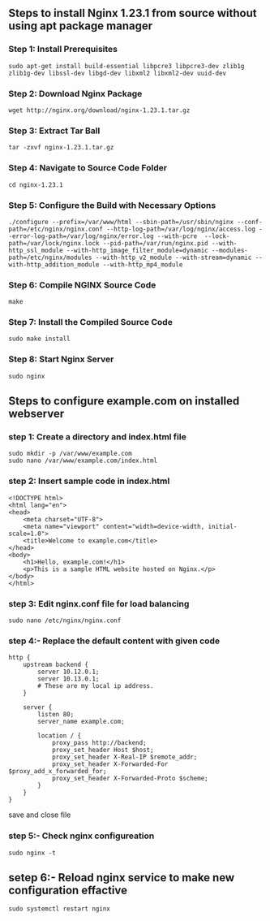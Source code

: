 ## Steps to install Nginx 1.23.1 from source without using apt package manager

### Step 1: Install Prerequisites
```
sudo apt-get install build-essential libpcre3 libpcre3-dev zlib1g zlib1g-dev libssl-dev libgd-dev libxml2 libxml2-dev uuid-dev
```
### Step 2: Download Nginx Package
```
wget http://nginx.org/download/nginx-1.23.1.tar.gz
```
### Step 3: Extract Tar Ball
```
tar -zxvf nginx-1.23.1.tar.gz
```
### Step 4: Navigate to Source Code Folder
```
cd nginx-1.23.1
```
### Step 5: Configure the Build with Necessary Options
```
./configure --prefix=/var/www/html --sbin-path=/usr/sbin/nginx --conf-path=/etc/nginx/nginx.conf --http-log-path=/var/log/nginx/access.log --error-log-path=/var/log/nginx/error.log --with-pcre  --lock-path=/var/lock/nginx.lock --pid-path=/var/run/nginx.pid --with-http_ssl_module --with-http_image_filter_module=dynamic --modules-path=/etc/nginx/modules --with-http_v2_module --with-stream=dynamic --with-http_addition_module --with-http_mp4_module
```
### Step 6: Compile NGINX Source Code
```
make
```
### Step 7: Install the Compiled Source Code
```
sudo make install
```
### Step 8: Start Nginx Server
```
sudo nginx
```
## Steps to configure example.com on installed webserver 

### step 1: Create a directory and index.html file
```
sudo mkdir -p /var/www/example.com
sudo nano /var/www/example.com/index.html
```
### step 2: Insert sample code in index.html 
```
<!DOCTYPE html>
<html lang="en">
<head>
    <meta charset="UTF-8">
    <meta name="viewport" content="width=device-width, initial-scale=1.0">
    <title>Welcome to example.com</title>
</head>
<body>
    <h1>Hello, example.com!</h1>
    <p>This is a sample HTML website hosted on Nginx.</p>
</body>
</html>
```
### step 3: Edit nginx.conf file for load balancing 
```
sudo nano /etc/nginx/nginx.conf
```

### step 4:- Replace the default content with given code 
```
http {
    upstream backend {
        server 10.12.0.1;
        server 10.13.0.1;
        # These are my local ip address. 
    }

    server {
        listen 80;
        server_name example.com;

        location / {
            proxy_pass http://backend;
            proxy_set_header Host $host;
            proxy_set_header X-Real-IP $remote_addr;
            proxy_set_header X-Forwarded-For $proxy_add_x_forwarded_for;
            proxy_set_header X-Forwarded-Proto $scheme;
        }
    }
}
```
save and close file 
### step 5:- Check nginx configureation 
```
sudo nginx -t
```

## setep 6:- Reload nginx service to make new configuration effactive
```
sudo systemctl restart nginx
```
